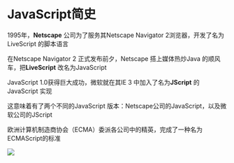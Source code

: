 # JavaScript简史

1995年，**Netscape** 公司为了服务其Netscape Navigator 2浏览器，开发了名为LiveScript 的脚本语言

在Netscape Navigator 2 正式发布前夕，Netscape 搭上媒体热炒Java 的顺风车，把**LiveScript** 改名为JavaScript

JavaScript 1.0获得巨大成功，微软就在其IE 3 中加入了名为**JScript** 的JavaScript 实现

这意味着有了两个不同的JavaScript 版本：Netscape公司的JavaScript，以及微软公司的JScript

欧洲计算机制造商协会（ECMA）委派各公司中的精英，完成了一种名为ECMAScript的标准

![](http://zhaohaodang.com/static/images/pro-js-talk/es.png)